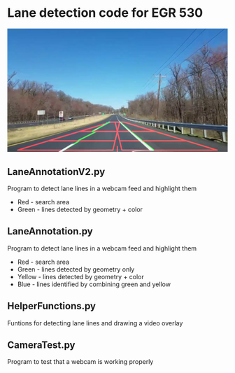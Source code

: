 # Lane detection code for EGR 530

![Code demo 1](https://github.com/cdbrauer/Lane-Detection-EGR530/raw/master/lane-detection-test-3.png)

## LaneAnnotationV2.py

Program to detect lane lines in a webcam feed and highlight them

- Red - search area
- Green - lines detected by geometry + color

## LaneAnnotation.py

Program to detect lane lines in a webcam feed and highlight them

- Red - search area
- Green - lines detected by geometry only
- Yellow - lines detected by geometry + color
- Blue - lines identified by combining green and yellow

## HelperFunctions.py

Funtions for detecting lane lines and drawing a video overlay

## CameraTest.py

Program to test that a webcam is working properly
